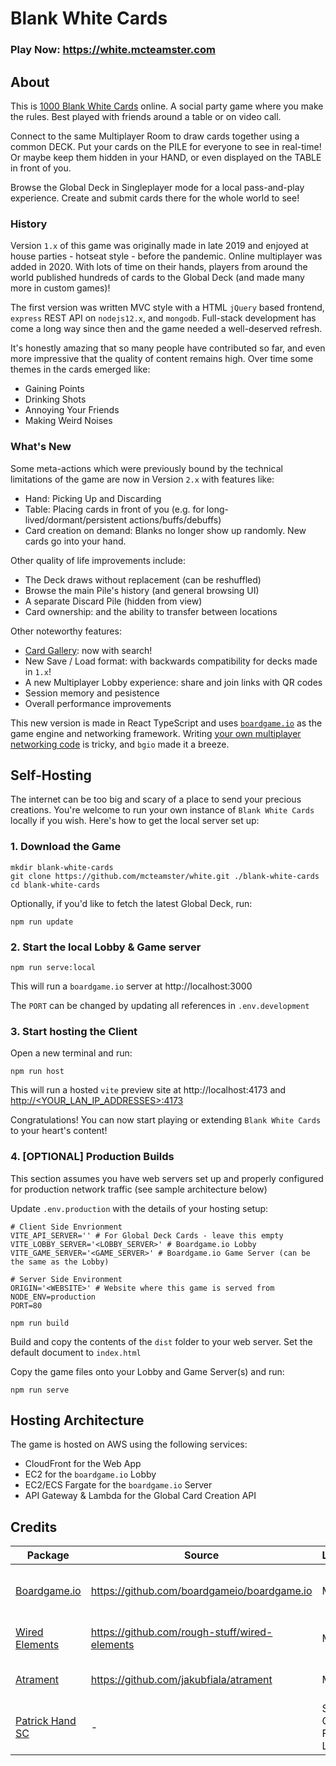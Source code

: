 # Blank White Cards
### Play Now: https://white.mcteamster.com

## About
This is [1000 Blank White Cards](https://en.wikipedia.org/wiki/1000_Blank_White_Cards) online. A social party game where you make the rules. Best played with friends around a table or on video call.

Connect to the same Multiplayer Room to draw cards together using a common DECK.
Put your cards on the PILE for everyone to see in real-time!
Or maybe keep them hidden in your HAND, or even displayed on the TABLE in front of you.

Browse the Global Deck in Singleplayer mode for a local pass-and-play experience.
Create and submit cards there for the whole world to see!

### History
Version `1.x` of this game was originally made in late 2019 and enjoyed at house parties - hotseat style - before the pandemic. Online multiplayer was added in 2020. With lots of time on their hands, players from around the world published hundreds of cards to the Global Deck (and made many more in custom games)!

The first version was written MVC style with a HTML `jQuery` based frontend, `express` REST API on `nodejs12.x`, and `mongodb`. Full-stack development has come a long way since then and the game needed a well-deserved refresh.

It's honestly amazing that so many people have contributed so far, and even more impressive that the quality of content remains high. Over time some themes in the cards emerged like:
- Gaining Points
- Drinking Shots
- Annoying Your Friends
- Making Weird Noises

### What's New
Some meta-actions which were previously bound by the technical limitations of the game are now in Version `2.x` with features like:
- Hand: Picking Up and Discarding
- Table: Placing cards in front of you (e.g. for long-lived/dormant/persistent actions/buffs/debuffs)
- Card creation on demand: Blanks no longer show up randomly. New cards go into your hand.

Other quality of life improvements include:
- The Deck draws without replacement (can be reshuffled)
- Browse the main Pile's history (and general browsing UI)
- A separate Discard Pile (hidden from view)
- Card ownership: and the ability to transfer between locations

Other noteworthy features:
- [Card Gallery](https://white.mcteamster.com/card): now with search!
- New Save / Load format: with backwards compatibility for decks made in `1.x`!
- A new Multiplayer Lobby experience: share and join links with QR codes
- Session memory and pesistence
- Overall performance improvements

This new version is made in React TypeScript and uses [`boardgame.io`](https://boardgame.io/) as the game engine and networking framework. Writing [your own multiplayer networking code](https://github.com/mcteamster/twinge?tab=readme-ov-file#twinge-service) is tricky, and `bgio` made it a breeze.

## Self-Hosting
The internet can be too big and scary of a place to send your precious creations. You're welcome to run your own instance of `Blank White Cards` locally if you wish. Here's how to get the local server set up:

### 1. Download the Game
```
mkdir blank-white-cards
git clone https://github.com/mcteamster/white.git ./blank-white-cards
cd blank-white-cards
```
Optionally, if you'd like to fetch the latest Global Deck, run:
```
npm run update
```

### 2. Start the local Lobby & Game server
```
npm run serve:local
```
This will run a `boardgame.io` server at http://localhost:3000

The `PORT` can be changed by updating all references in `.env.development`

### 3. Start hosting the Client
Open a new terminal and run:
```
npm run host
```
This will run a hosted `vite` preview site at http://localhost:4173 and [http://<YOUR_LAN_IP_ADDRESSES>:4173](http://127.0.0.1:4173)

Congratulations! You can now start playing or extending `Blank White Cards` to your heart's content!

### 4. [OPTIONAL] Production Builds
This section assumes you have web servers set up and properly configured for production network traffic (see sample architecture below)

Update `.env.production` with the details of your hosting setup:
```
# Client Side Envrionment
VITE_API_SERVER='' # For Global Deck Cards - leave this empty
VITE_LOBBY_SERVER='<LOBBY_SERVER>' # Boardgame.io Lobby
VITE_GAME_SERVER='<GAME_SERVER>' # Boardgame.io Game Server (can be the same as the Lobby)

# Server Side Environment
ORIGIN='<WEBSITE>' # Website where this game is served from
NODE_ENV=production
PORT=80
```
```
npm run build
```
Build and copy the contents of the `dist` folder to your web server. Set the default document to `index.html`

Copy the game files onto your Lobby and Game Server(s) and run:
```
npm run serve
```

## Hosting Architecture
The game is hosted on AWS using the following services:
- CloudFront for the Web App
- EC2 for the `boardgame.io` Lobby
- EC2/ECS Fargate for the `boardgame.io` Server
- API Gateway & Lambda for the Global Card Creation API

## Credits
Package | Source | License | Attribution
--- | --- | --- | ---
[Boardgame.io](https://boardgame.io/) | https://github.com/boardgameio/boardgame.io | MIT | Copyright (c) 2017 The boardgame.io Authors.
[Wired Elements](https://wiredjs.com/) | https://github.com/rough-stuff/wired-elements | MIT | Copyright (c) 2021 Preet Shihn
[Atrament](https://www.fiala.space/atrament/) | https://github.com/jakubfiala/atrament | MIT | Copyright 2024 Jakub Fiala
[Patrick Hand SC](https://fonts.google.com/specimen/Patrick+Hand+SC/license) | - | SIL Open Font License | Copyright (c) 2010-2012 Patrick Wagesreiter